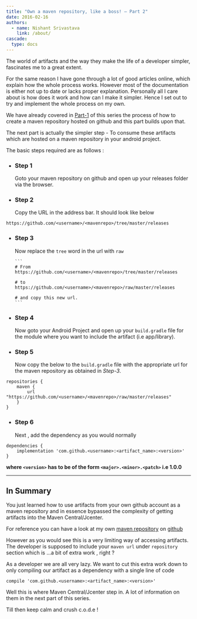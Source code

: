 ```yaml
---
title: "Own a maven repository, like a boss! – Part 2"
date: 2016-02-16
authors:
  - name: Nishant Srivastava
    link: /about/
cascade:
  type: docs
---
```


The world of artifacts and the way they make the life of a developer simpler, fascinates me to a great extent.

For the same reason I have gone through a lot of good articles online, which explain how the whole process works. However most of the documentation is either not up to date or lacks proper explanation. Personally all I care about is how does it work and how can I make it simpler. Hence I set out to try and implement the whole process on my own.

We have already covered in [Part-1](/own-a-maven-repository-like-a-boss–part-1) of this series the process of how to create a maven repository hosted on github and this part builds upon that.

The next part is actually the simpler step - To consume these artifacts which are hosted on a maven repository in your android project.

The basic steps required are as follows :

- ### **Step 1**

  Goto your maven repository on github and open up your releases folder via the browser.

- ### **Step 2**
  Copy the URL in the address bar. It should look like below

```
https://github.com/<username>/<mavenrepo>/tree/master/releases
```

- ### **Step 3**

  Now replace the `tree` word in the url with `raw`

      ```
      # From
      https://github.com/<username>/<mavenrepo>/tree/master/releases

      # to
      https://github.com/<username>/<mavenrepo>/raw/master/releases

      # and copy this new url.
      ```

- ### **Step 4**

  Now goto your Android Project and open up your `build.gradle` file for the module where you want to include the artifact (i.e app/library).

- ### **Step 5**
  Now copy the below to the `build.gradle` file with the appropriate url for the maven repository as obtained in _Step-3_.

```
repositories {
    maven {
        url "https://github.com/<username>/<mavenrepo>/raw/master/releases"
    }
}
```

- ### **Step 6**
  Next , add the dependency as you would normally

```
dependencies {
    implementation 'com.github.<username>:<artifact_name>:<version>'
}
```

**where `<version>` has to be of the form `<major>.<minor>.<patch>` i.e 1.0.0**

---

## In Summary

You just learned how to use artifacts from your own github account as a maven repository and in essence bypassed the complexity of getting artifacts into the Maven Central/Jcenter.

For reference you can have a look at my own [maven repository](https://crushingcode.github.io/mavenrepo/) on [github](https://github.com/nisrulz/mavenrepo)

However as you would see this is a very limiting way of accessing artifacts.
The developer is supposed to include your `maven url` under `repository` section which is ...a bit of extra work , right ?

As a developer we are all very lazy. We want to cut this extra work down to only compiling our artifact as a dependency with a single line of code

```
compile 'com.github.<username>:<artifact_name>:<version>'
```

Well this is where Maven Central/Jcenter step in.
A lot of information on them in the next part of this series.

Till then keep calm and crush c.o.d.e !

